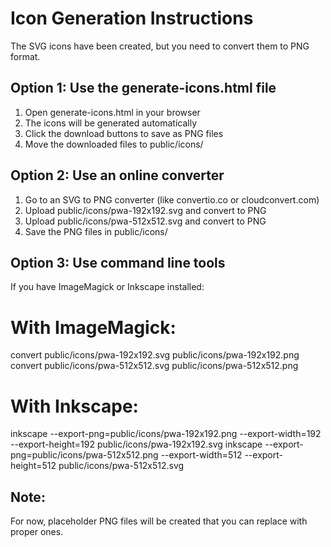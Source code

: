 
# Icon Generation Instructions

The SVG icons have been created, but you need to convert them to PNG format.

## Option 1: Use the generate-icons.html file
1. Open generate-icons.html in your browser
2. The icons will be generated automatically
3. Click the download buttons to save as PNG files
4. Move the downloaded files to public/icons/

## Option 2: Use an online converter
1. Go to an SVG to PNG converter (like convertio.co or cloudconvert.com)
2. Upload public/icons/pwa-192x192.svg and convert to PNG
3. Upload public/icons/pwa-512x512.svg and convert to PNG
4. Save the PNG files in public/icons/

## Option 3: Use command line tools
If you have ImageMagick or Inkscape installed:

# With ImageMagick:
convert public/icons/pwa-192x192.svg public/icons/pwa-192x192.png
convert public/icons/pwa-512x512.svg public/icons/pwa-512x512.png

# With Inkscape:
inkscape --export-png=public/icons/pwa-192x192.png --export-width=192 --export-height=192 public/icons/pwa-192x192.svg
inkscape --export-png=public/icons/pwa-512x512.png --export-width=512 --export-height=512 public/icons/pwa-512x512.svg

## Note:
For now, placeholder PNG files will be created that you can replace with proper ones.
